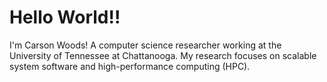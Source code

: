 # Hello World!!

I'm Carson Woods! A computer science researcher working at the University of Tennessee at Chattanooga.
My research focuses on scalable system software and high-performance computing (HPC).
